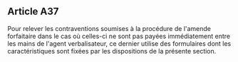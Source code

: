 Article A37
----
Pour relever les contraventions soumises à la procédure de l'amende forfaitaire
dans le cas où celles-ci ne sont pas payées immédiatement entre les mains de
l'agent verbalisateur, ce dernier utilise des formulaires dont les
caractéristiques sont fixées par les dispositions de la présente section.
